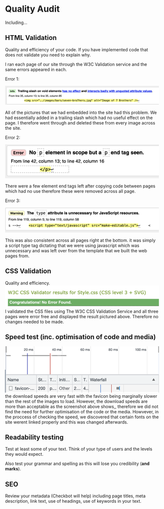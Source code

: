 # Quality Audit

Including...

## HTML Validation

Quality and efficiency of your code. If you have implemented code that does not validate you need to explain why.

I ran each page of our site through the W3C Validation service and the same errors appeared in each.

Error 1:

<img src="sp6-media/image-1.png" alt="Image of error 1">

All of the pictures that we had embedded into the site had this problem. We had essentially added in a trailing slash which had no useful effect on the page. I therefore went through and deleted these from every image across the site. 

Error 2:

<img src="sp6-media/image-2.png" alt="Image of error 2">

There were a few element end tags left after copying code between pages which had no use therefore these were removed across all page.

Error 3:

<img src="sp6-media/image-3.png" alt="Image of error 3">

This was also consistent across all pages right at the bottom. it was simply a script type tag dictating that we were using javascript which was unnecessary and was left over from the template that we built the web pages from.


## CSS Validation

Quality and efficiency.
<img src="sp6-media/Screenshot 2023-05-10 at 14.39.37.png" alt="Image of css validation">
I validated the CSS files using The W3C CSS Validation Service and all three pages were error free and displayed the result pictured above. Therefore no changes needed to be made.

## Speed test (inc. optimisation of code and media)

<img src="sp6-media/Screenshot 2023-05-10 at 15.54.24.png" alt="Image of css validation">
the download speeds are very fast with the favicon being marginally slower than the rest of the images to load. However, the download speeds are more than acceptable as the screenshot above shows,, therefore we did not find the need for further optimisation of the code or the media. Howvever, in the proccess of checking the speed, we discovered that certain fonts on the site werent linked properly and this was changed afterwards.

## Readability testing

Test at least some of your text. Think of your type of users and the levels they would expect.

Also test your grammar and spelling as this will lose you credibility (**and marks**).

## SEO

Review your metadata (Checkbot will help) including page titles, meta description, link text, use of headings, use of keywords in your text.
